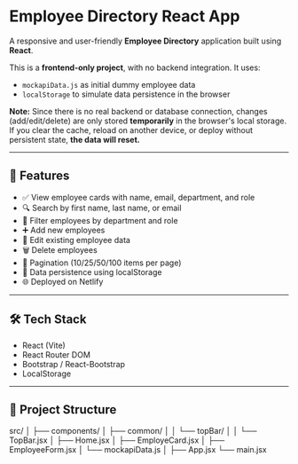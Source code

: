 # Employee Directory React App

A responsive and user-friendly **Employee Directory** application built using **React**.

This is a **frontend-only project**, with no backend integration. It uses:

- `mockapiData.js` as initial dummy employee data
- `localStorage` to simulate data persistence in the browser

**Note:** Since there is no real backend or database connection, changes (add/edit/delete) are only stored **temporarily** in the browser's local storage. If you clear the cache, reload on another device, or deploy without persistent state, **the data will reset.**

---

## 🚀 Features

- ✅ View employee cards with name, email, department, and role
- 🔍 Search by first name, last name, or email
- 🎯 Filter employees by department and role
- ➕ Add new employees
- 📝 Edit existing employee data
- 🗑️ Delete employees
- 📄 Pagination (10/25/50/100 items per page)
- 💾 Data persistence using localStorage
- 🌐 Deployed on Netlify

---

## 🛠️ Tech Stack

- React (Vite)
- React Router DOM
- Bootstrap / React-Bootstrap
- LocalStorage

---

## 📁 Project Structure

src/
│
├── components/
│ ├── common/
│ │ └── topBar/
│ │ └── TopBar.jsx
│ ├── Home.jsx
│ ├── EmployeCard.jsx
│ ├── EmployeeForm.jsx
│ └── mockapiData.js
│
├── App.jsx
└── main.jsx
